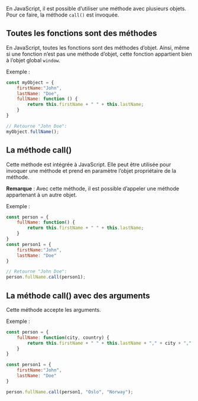 En JavaScript, il est possible d’utiliser une méthode avec plusieurs objets. Pour ce faire, la méthode ```call()``` est invoquée. 

## Toutes les fonctions sont des méthodes

En JavaScript, toutes les fonctions sont des méthodes d’objet. Ainsi, même si une fonction n’est pas une méthode d’objet, cette fonction appartient bien à l’objet global ```window```.

Exemple :

```js
const myObject = {
    firstName:"John",
    lastName: "Doe",
    fullName: function () {
        return this.firstName + " " + this.lastName;
    }
}

// Retourne "John Doe":
myObject.fullName();
```

## La méthode call()

Cette méthode est intégrée à JavaScript. Elle peut être utilisée pour invoquer une méthode et prend en paramètre l’objet propriétaire de la méthode. 

__Remarque__ : Avec cette méthode, il est possible d’appeler une méthode appartenant à un autre objet. 

Exemple :

```js
const person = {
    fullName: function() {
        return this.firstName + " " + this.lastName;
    }
}
const person1 = {
    firstName:"John",
    lastName: "Doe"
}

// Retourne "John Doe":
person.fullName.call(person1);
```

## La méthode call() avec des arguments

Cette méthode accepte les arguments. 

Exemple :

```js
const person = {
    fullName: function(city, country) {
        return this.firstName + " " + this.lastName + "," + city + "," + country;
    }
}

const person1 = {
    firstName:"John",
    lastName: "Doe"
}

person.fullName.call(person1, "Oslo", "Norway");
```